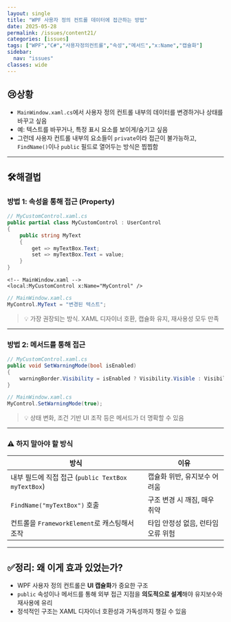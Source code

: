 ```yaml
---
layout: single
title: "WPF 사용자 정의 컨트롤 데이터에 접근하는 방법"
date: 2025-05-28
permalink: /issues/content21/
categories: [issues]
tags: ["WPF","C#","사용자정의컨트롤","속성","메서드","x:Name","캡슐화"]
sidebar:
  nav: "issues"
classes: wide
---
```


## 😢**상황**
* `MainWindow.xaml.cs`에서 사용자 정의 컨트롤 내부의 데이터를 변경하거나 상태를 바꾸고 싶음  
* 예: 텍스트를 바꾸거나, 특정 표시 요소를 보이게/숨기고 싶음  
* 그런데 사용자 컨트롤 내부의 요소들이 `private`이라 접근이 불가능하고,  
  `FindName()`이나 `public` 필드로 열어두는 방식은 찝찝함

***

## 🛠️**해결법**

### 방법 1: 속성을 통해 접근 (Property)

```csharp
// MyCustomControl.xaml.cs
public partial class MyCustomControl : UserControl
{
    public string MyText
    {
        get => myTextBox.Text;
        set => myTextBox.Text = value;
    }
}
```

```xaml
<!-- MainWindow.xaml -->
<local:MyCustomControl x:Name="MyControl" />
```

```csharp
// MainWindow.xaml.cs
MyControl.MyText = "변경된 텍스트";
```

> 💡 가장 권장되는 방식. XAML 디자이너 호환, 캡슐화 유지, 재사용성 모두 만족

---

### 방법 2: 메서드를 통해 접근

```csharp
// MyCustomControl.xaml.cs
public void SetWarningMode(bool isEnabled)
{
    warningBorder.Visibility = isEnabled ? Visibility.Visible : Visibility.Collapsed;
}
```

```csharp
// MainWindow.xaml.cs
MyControl.SetWarningMode(true);
```

> 💡 상태 변화, 조건 기반 UI 조작 등은 메서드가 더 명확할 수 있음

---

### ⚠️ 하지 말아야 할 방식

| 방식 | 이유 |
|------|------|
| 내부 필드에 직접 접근 (`public TextBox myTextBox`) | 캡슐화 위반, 유지보수 어려움 |
| `FindName("myTextBox")` 호출 | 구조 변경 시 깨짐, 매우 취약 |
| 컨트롤을 `FrameworkElement`로 캐스팅해서 조작 | 타입 안정성 없음, 런타임 오류 위험 |

---

## ✅**정리: 왜 이게 효과 있었는가?**

* WPF 사용자 정의 컨트롤은 **UI 캡슐화**가 중요한 구조  
* `public` 속성이나 메서드를 통해 외부 접근 지점을 **의도적으로 설계**해야 유지보수와 재사용에 유리  
* 정석적인 구조는 XAML 디자이너 호환성과 가독성까지 챙길 수 있음
